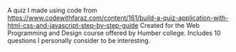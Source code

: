 A quiz I made using code from https://www.codewithfaraz.com/content/161/build-a-quiz-application-with-html-css-and-javascript-step-by-step-guide
Created for the Web Programming and Design course offered by Humber college.
Includes 10 questions I personally consider to be interesting.
